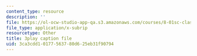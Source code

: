```yaml
---
content_type: resource
description: ''
file: https://ol-ocw-studio-app-qa.s3.amazonaws.com/courses/8-01sc-classical-mechanics-fall-2016/3ca3cdd10177563780d625eb31f90794_PKOhhK7kPi4.vtt
file_type: application/x-subrip
resourcetype: Other
title: 3play caption file
uid: 3ca3cdd1-0177-5637-80d6-25eb31f90794
---
```

